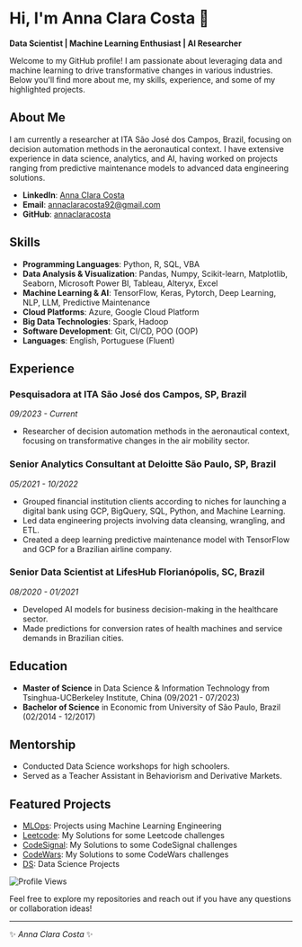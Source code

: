 # Hi, I'm Anna Clara Costa 👋

**Data Scientist | Machine Learning Enthusiast | AI Researcher**

Welcome to my GitHub profile! I am passionate about leveraging data and machine learning to drive transformative changes in various industries. Below you'll find more about me, my skills, experience, and some of my highlighted projects.

## About Me

I am currently a researcher at ITA São José dos Campos, Brazil, focusing on decision automation methods in the aeronautical context. I have extensive experience in data science, analytics, and AI, having worked on projects ranging from predictive maintenance models to advanced data engineering solutions.

- **LinkedIn**: [Anna Clara Costa](https://www.linkedin.com/in/anna-clara-costa-data-expert)
- **Email**: annaclaracosta92@gmail.com
- **GitHub**: [annaclaracosta](https://github.com/annaclaracosta)

## Skills

- **Programming Languages**: Python, R, SQL, VBA
- **Data Analysis & Visualization**: Pandas, Numpy, Scikit-learn, Matplotlib, Seaborn, Microsoft Power BI, Tableau, Alteryx, Excel
- **Machine Learning & AI**: TensorFlow, Keras, Pytorch, Deep Learning, NLP, LLM, Predictive Maintenance
- **Cloud Platforms**: Azure, Google Cloud Platform
- **Big Data Technologies**: Spark, Hadoop
- **Software Development**: Git, CI/CD, POO (OOP)
- **Languages**: English, Portuguese (Fluent)

## Experience

### Pesquisadora at ITA São José dos Campos, SP, Brazil
*09/2023 - Current*

- Researcher of decision automation methods in the aeronautical context, focusing on transformative changes in the air mobility sector.

### Senior Analytics Consultant at Deloitte São Paulo, SP, Brazil
*05/2021 - 10/2022*

- Grouped financial institution clients according to niches for launching a digital bank using GCP, BigQuery, SQL, Python, and Machine Learning.
- Led data engineering projects involving data cleansing, wrangling, and ETL.
- Created a deep learning predictive maintenance model with TensorFlow and GCP for a Brazilian airline company.

### Senior Data Scientist at LifesHub Florianópolis, SC, Brazil
*08/2020 - 01/2021*

- Developed AI models for business decision-making in the healthcare sector.
- Made predictions for conversion rates of health machines and service demands in Brazilian cities.

## Education

- **Master of Science** in Data Science & Information Technology from Tsinghua-UCBerkeley Institute, China (09/2021 - 07/2023)
- **Bachelor of Science** in Economic from University of São Paulo, Brazil (02/2014 - 12/2017)

## Mentorship

- Conducted Data Science workshops for high schoolers.
- Served as a Teacher Assistant in Behaviorism and Derivative Markets.

## Featured Projects

- [MLOps](https://github.com/annaclaracosta/MLOps): Projects using Machine Learning Engineering
- [Leetcode](https://github.com/annaclaracosta/Leetcode): My Solutions for some Leetcode challenges
- [CodeSignal](https://github.com/annaclaracosta/CodeSignal): My Solutions to some CodeSignal challenges
- [CodeWars](https://github.com/annaclaracosta/CodeSignal): My Solutions to some CodeWars challenges
- [DS](https://github.com/annaclaracosta/CodeSignal): Data Science Projects


![Profile Views](https://komarev.com/ghpvc/?username=annaclaracosta)

Feel free to explore my repositories and reach out if you have any questions or collaboration ideas!

---




:sparkles: _Anna Clara Costa_ :sparkles:

